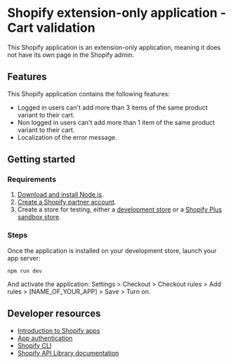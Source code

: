 # Shopify extension-only application - Cart validation

This Shopify application is an extension-only application, meaning it does not have its own page in the Shopify admin.

## Features

This Shopify application contains the following features:

- Logged in users can't add more than 3 items of the same product variant to their cart.
- Non logged in users can't add more than 1 item of the same product variant to their cart.
- Localization of the error message.

## Getting started

### Requirements

1. [Download and install Node.js](https://nodejs.org/en/download/).
1. [Create a Shopify partner account](https://partners.shopify.com/signup).
1. Create a store for testing, either a [development store](https://help.shopify.com/en/partners/dashboard/development-stores#create-a-development-store) or a [Shopify Plus sandbox store](https://help.shopify.com/en/partners/dashboard/managing-stores/plus-sandbox-store).

### Steps

Once the application is installed on your development store, launch your app server:
```shell
npm run dev
```

And activate the application:
Settings > Checkout > Checkout rules > Add rules > [NAME_OF_YOUR_APP] > Save > Turn on.

## Developer resources

- [Introduction to Shopify apps](https://shopify.dev/docs/apps/getting-started)
- [App authentication](https://shopify.dev/docs/apps/auth)
- [Shopify CLI](https://shopify.dev/docs/apps/tools/cli)
- [Shopify API Library documentation](https://github.com/Shopify/shopify-api-js#readme)
